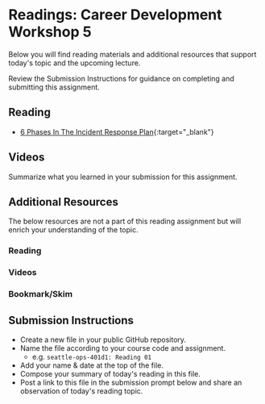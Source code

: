 # Readings: Career Development Workshop 5 

Below you will find reading materials and additional resources that support today's topic and the upcoming lecture.

Review the Submission Instructions for guidance on completing and submitting this assignment.

## Reading

- [6 Phases In The Incident Response Plan](https://www.securitymetrics.com/blog/6-phases-incident-response-plan){:target="_blank"}

## Videos

Summarize what you learned in your submission for this assignment.

## Additional Resources

The below resources are not a part of this reading assignment but will enrich your understanding of the topic.

### Reading

### Videos

### Bookmark/Skim

## Submission Instructions

- Create a new file in your public GitHub repository.
- Name the file according to your course code and assignment.
   - e.g. `seattle-ops-401d1: Reading 01`
- Add your name & date at the top of the file.
- Compose your summary of today's reading in this file.
- Post a link to this file in the submission prompt below and share an observation of today's reading topic.
